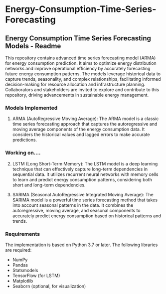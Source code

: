 # Energy-Consumption-Time-Series-Forecasting
## Energy Consumption Time Series Forecasting Models - Readme

This repository contains advanced time series forecasting model (ARMA) for energy consumption prediction. It aims to optimize energy distribution networks and improve operational efficiency by accurately forecasting future energy consumption patterns. The models leverage historical data to capture trends, seasonality, and complex relationships, facilitating informed decision-making for resource allocation and infrastructure planning. Collaborators and stakeholders are invited to explore and contribute to this repository, driving advancements in sustainable energy management.

### Models Implemented

1. ARMA (AutoRegressive Moving Average):
The ARMA model is a classic time series forecasting approach that captures the autoregressive and moving average components of the energy consumption data. It considers the historical values and lagged errors to make accurate predictions.

### Working on....

2. LSTM (Long Short-Term Memory):
The LSTM model is a deep learning technique that can effectively capture long-term dependencies in sequential data. It utilizes recurrent neural networks with memory cells to learn and predict energy consumption patterns, considering both short and long-term dependencies.

3. SARIMA (Seasonal AutoRegressive Integrated Moving Average):
The SARIMA model is a powerful time series forecasting method that takes into account seasonal patterns in the data. It combines the autoregressive, moving average, and seasonal components to accurately predict energy consumption based on historical patterns and trends.

### Requirements

The implementation is based on Python 3.7 or later. The following libraries are required:

- NumPy
- Pandas
- Statsmodels
- TensorFlow (for LSTM)
- Matplotlib
- Seaborn (optional, for visualization)
